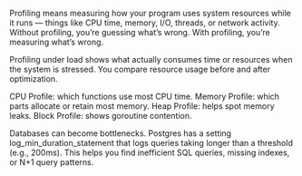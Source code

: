 Profiling means measuring how your program uses system resources while it runs — things like CPU time, memory, I/O, threads, or network activity.
Without profiling, you’re guessing what’s wrong.
With profiling, you’re measuring what’s wrong.

Profiling under load shows what actually consumes time or resources when the system is stressed.
You compare resource usage before and after optimization.

CPU Profile: which functions use most CPU time.
Memory Profile: which parts allocate or retain most memory.
Heap Profile: helps spot memory leaks.
Block Profile: shows goroutine contention.

Databases can become bottlenecks. Postgres has a setting log_min_duration_statement that logs queries taking longer than a threshold (e.g., 200ms).
This helps you find inefficient SQL queries, missing indexes, or N+1 query patterns.
